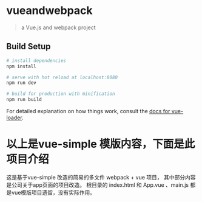 # vueandwebpack

> a Vue.js and webpack project

## Build Setup

``` bash
# install dependencies
npm install

# serve with hot reload at localhost:8080
npm run dev

# build for production with minification
npm run build
```

For detailed explanation on how things work, consult the [docs for vue-loader](http://vuejs.github.io/vue-loader).

# 以上是vue-simple 模版内容，下面是此项目介绍
这是基于vue-simple 改造的简易的多文件 webpack + vue 项目，
其中部分内容是公司关于app页面的项目改造。
根目录的 index.html 和 App.vue 、main.js 都是vue模版项目遗留，没有实际作用。
